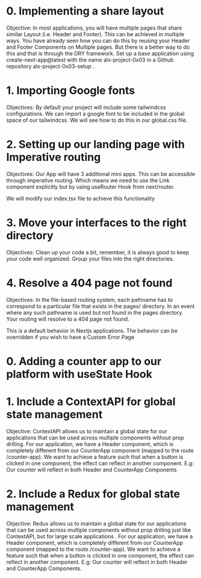 # 0. Implementing a share layout

Objective: In most applications, you will have multiple pages that share similar Layout (i.e. Header and Footer). This can be achieved in multiple ways. You have already seen how you can do this by reusing your Header and Footer Components on Multiple pages. But there is a better way to do this and that is through the DRY framework. Set up a base application using create-next-app@latest with the name alx-project-0x03 in a Github repository alx-project-0x03-setup .

# 1. Importing Google fonts

Objectives: By default your project will include some tailwindcss configurations. We can import a google font to be included in the global space of our tailwindcss. We will see how to do this in our global.css file.

# 2. Setting up our landing page with Imperative routing

Objectives: Our App will have 3 additional mini apps. This can be accessible through imperative routing. Which means we need to use the Link component explicitly but by using useRouter Hook from next/router.

We will modify our index.tsx file to achieve this functionality

# 3. Move your interfaces to the right directory

Objectives: Clean up your code a bit, remember, it is always good to keep your code well organized. Group your files into the right directories.

# 4. Resolve a 404 page not found

Objectives: In the file-based routing system, each pathname has to correspond to a particular file that exists in the pages/ directory. In an event where any such pathname is used but not found in the pages directory. Your routing will resolve to a 404 page not found.

This is a default behavior in Nextjs applications. The behavior can be overridden if you wish to have a Custom Error Page

# 0. Adding a counter app to our platform with useState Hook

# 1. Include a ContextAPI for global state management

Objective: ContextAPI allows us to maintain a global state for our applications that can be used across multiple components without prop drilling. For our application, we have a Header component, which is completely different from our CounterApp component (mapped to the route /counter-app). We want to achieve a feature such that when a button is clicked in one component, the effect can reflect in another component. E.g: Our counter will reflect in both Header and CounterApp Components

# 2. Include a Redux for global state management

Objective: Redux allows us to maintain a global state for our applications that can be used across multiple components without prop drilling just like ContextAPI, but for large scale applications . For our application, we have a Header component, which is completely different from our CounterApp component (mapped to the route /counter-app). We want to achieve a feature such that when a button is clicked in one component, the effect can reflect in another component. E.g: Our counter will reflect in both Header and CounterApp Components.